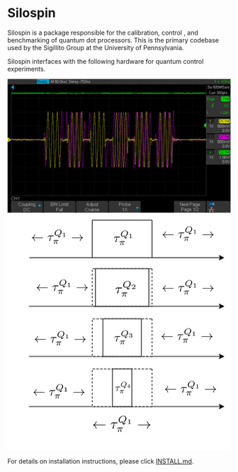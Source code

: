 # Silospin
Silospin is a package responsible for the calibration, control , and benchmarking of quantum dot processors. This is the primary codebase used by the Sigillito Group at the University of Pennsylvania.

Silospin interfaces with the following hardware for quantum control experiments.

![](https://github.com/nimalec/Silospin/blob/new_branch_6_5/images/waveform.png)
![](https://github.com/nimalec/Silospin/blob/new_branch_6_5/images/pulses.png)

For details on installation instructions, please click [INSTALL.md](https://github.com/nimalec/Silospin/blob/new_branch_6_5/INSTALL.md).  

